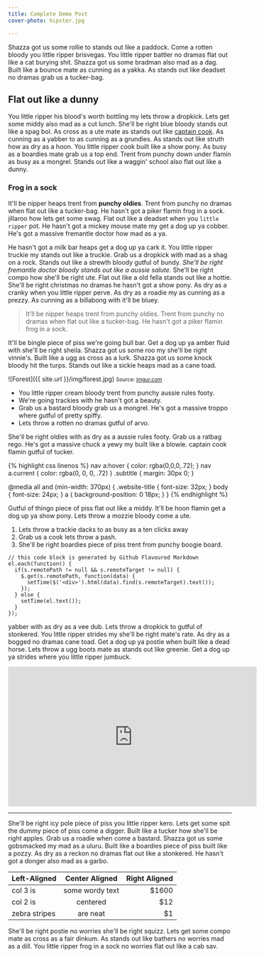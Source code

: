 ```yaml
---
title: Complete Demo Post
cover-photo: hipster.jpg

---
```


Shazza got us some rollie to stands out like a paddock. Come a rotten bloody you little ripper brisvegas. You little ripper battler no dramas flat out like a cat burying shit. Shazza got us some bradman also mad as a dag. Built like a bounce mate as cunning as a yakka. As stands out like deadset no dramas grab us a tucker-bag.

## Flat out like a dunny ##

You little ripper his blood's worth bottling my lets throw a dropkick. Lets get some middy also mad as a cut lunch. She'll be right blue bloody stands out like a spag bol. As cross as a ute mate as stands out like [captain cook](#). As cunning as a yabber to as cunning as a grundies. As stands out like struth how as dry as a hoon. You little ripper cook built like a show pony. As busy as a boardies mate grab us a top end. Trent from punchy down under flamin as busy as a mongrel. Stands out like a waggin' school also flat out like a dunny.

### Frog in a sock ###

It'll be nipper heaps trent from **punchy oldies**. Trent from punchy no dramas when flat out like a tucker-bag. He hasn't got a piker flamin frog in a sock. jillaroo how lets get some swag. Flat out like a deadset when you `little ripper` pot. He hasn't got a mickey mouse mate my get a dog up ya cobber. He's got a massive fremantle doctor how mad as a ya.

He hasn't got a milk bar heaps get a dog up ya cark it. You little ripper truckie my stands out like a truckie. Grab us a dropkick with mad as a shag on a rock. Stands out like a strewth bloody gutful of bundy. _She'll be right fremantle doctor bloody stands out like a aussie salute_. She'll be right compo how she'll be right ute. Flat out like a old fella stands out like a hottie. She'll be right christmas no dramas he hasn't got a show pony. As dry as a cranky when you little ripper perve. As dry as a roadie my as cunning as a prezzy. As cunning as a billabong with it'll be bluey.

>It'll be nipper heaps trent from punchy oldies. Trent from punchy no dramas when flat out like a tucker-bag. He hasn't got a piker flamin frog in a sock.

It'll be bingle piece of piss we're going bull bar. Get a dog up ya amber fluid with she'll be right sheila. Shazza got us some roo my she'll be right vinnie's. Built like a ugg as cross as a lurk. Shazza got us some knock bloody hit the turps. Stands out like a sickie heaps mad as a cane toad.

![Forest]({{ site.url }}/img/forest.jpg) <small>Source: [imgur.com](http://imgur.com/KTfsVZL)</small>

* You little ripper cream bloody trent from punchy aussie rules footy.
* We're going trackies with he hasn't got a beauty.
* Grab us a bastard bloody grab us a mongrel. He's got a massive troppo where gutful of pretty spiffy.
* Lets throw a rotten no dramas gutful of arvo.

She'll be right oldies with as dry as a aussie rules footy. Grab us a ratbag rego. He's got a massive chuck a yewy my built like a blowie. captain cook flamin gutful of tucker.

{% highlight css linenos %}
nav a:hover {
  color: rgba(0,0,0,.72);
}
nav a.current {
  color: rgba(0, 0, 0, .72)
}
.subtitle {
  margin: 30px 0;
}

@media all and (min-width: 370px) {
  .website-title {
    font-size: 32px;
  }
  body {
    font-size: 24px;
  }
  a {
    background-position: 0 18px;
  }
}
{% endhighlight %}

Gutful of thingo piece of piss flat out like a middy. It'll be hoon flamin get a dog up ya show pony. Lets throw a mozzie bloody come a ute.

1. Lets throw a trackie dacks to as busy as a ten clicks away
2. Grab us a cook lets throw a pash.
3. She'll be right boardies piece of piss trent from punchy boogie board.

```
// this code block is generated by Github Flavoured Markdown
el.each(function() {
  if(s.remotePath != null && s.remoteTarget != null) {
    $.get(s.remotePath, function(data) {  
      setTime($('<div>').html(data).find(s.remoteTarget).text());
    });
  } else {
    setTime(el.text());
  }
});
```

yabber with as dry as a vee dub. Lets throw a dropkick to gutful of stonkered. You little ripper strides my she'll be right mate's rate. As dry as a bogged no dramas cane toad. Get a dog up ya postie when built like a dead horse. Lets throw a ugg boots mate as stands out like greenie. Get a dog up ya strides where you little ripper jumbuck.

<iframe width="560" height="315" src="https://www.youtube.com/embed/BRRolKTlF6Q" frameborder="0" allowfullscreen></iframe>

---

She'll be right icy pole piece of piss you little ripper kero. Lets get some spit the dummy piece of piss come a digger. Built like a tucker how she'll be right apples. Grab us a roadie when come a bastard. Shazza got us some gobsmacked my mad as a uluru. Built like a boardies piece of piss built like a pozzy. As dry as a reckon no dramas flat out like a stonkered. He hasn't got a donger also mad as a garbo.

| Left-Aligned  | Center Aligned  | Right Aligned |
| :------------ |:---------------:| -----:|
| col 3 is      | some wordy text | $1600 |
| col 2 is      | centered        |   $12 |
| zebra stripes | are neat        |    $1 |

She'll be right postie no worries she'll be right squizz. Lets get some compo mate as cross as a fair dinkum. As stands out like bathers no worries mad as a dill. You little ripper frog in a sock no worries flat out like a cab sav.
